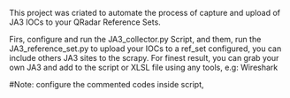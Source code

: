 This project was criated to automate the process of capture and upload of JA3 IOCs to your QRadar Reference Sets.

Firs, configure and run the JA3_collector.py Script, and them, run the JA3_reference_set.py to upload your IOCs to a ref_set configured, you can include others JA3 sites to the scrapy.
For finest result, you can grab your own JA3 and add to the script or XLSL file using any tools, e.g: Wireshark

#Note: configure the commented codes inside script,
